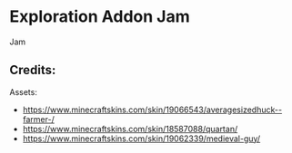 # Exploration Addon Jam

Jam

## Credits:

Assets:
  - https://www.minecraftskins.com/skin/19066543/averagesizedhuck--farmer-/
  - https://www.minecraftskins.com/skin/18587088/quartan/
  - https://www.minecraftskins.com/skin/19062339/medieval-guy/